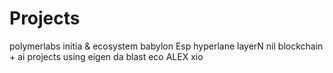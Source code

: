 # Projects
polymerlabs
initia & ecosystem
babylon
Esp
hyperlane
layerN
nil
blockchain + ai
projects using eigen da
blast eco
ALEX
xio
